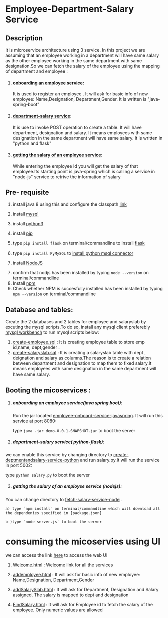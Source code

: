 
# Employee-Department-Salary Service
## Description
It is microservice architecture using 3 service. In this project we are assuming that an employee working in a department will have same salary as the other employee working in the same department with same designation.So we can fetch the salary of the employee using the mapping of department and employee :
1) #### [onboarding an employee service](https://github.com/satyamsah/microservice/tree/master/employee-onboard-service-javaspring): 
   It is used to register an employee . It will ask for basic info of new employee: Name,Designation, Department,Gender. It is written is "java-spring-boot"
2) #### [department-salary service](https://github.com/satyamsah/microservice/tree/master/create-deptmentandsalary-service-python):
   It is use to invoke POST operation to create a table. It will have department, designation and salary. It means employees with same  designation in the same department will have same salary. It is written in "python and flask"
3) #### [getting the salary of an employee service](https://github.com/satyamsah/microservice/tree/master/fetch-salary-service-nodejs): 
   While entering the employee Id you will get the salary of that employee.Its starting point is java-spring which is calling a service    in "node-js" service to retrive the information of salary


## Pre- requisite 
1)  install java 8 using this and configure the classpath [link](http://www.oracle.com/technetwork/java/javase/downloads/jdk8-downloads-2133151.html)
2) install [mysql](https://dev.mysql.com/downloads/mysql/)
3) install [python3](https://www.python.org/downloads/)
4) install [pip](https://pip.pypa.io/en/stable/installing/)
5) type `pip install flask`  on terminal/commandline to install [flask](https://pypi.python.org/pypi/Flask) 
6) type `pip install PyMySQL` to [install python msql connector](https://pypi.python.org/pypi/PyMySQL/0.7.6)

6) install [NodeJS](https://nodejs.org/en/download/) 
7. confirm that nodjs has been installed by typing `node --version` on terminal/commandline
8. Install [npm](https://www.npmjs.com/get-npm)
9. Check whether NPM is succesfully installed has been installed by typing `npm --version` on terminal/commandline

## Database and tables:
Create the 2 databases and 2 tables for employee and salaryslab by excuting the mysql scripts.To do so, install any mysql client preferebly [mysql workbench](https://www.mysql.com/products/workbench) to run mysql scripts below:

1) [create-employee.sql](https://github.com/satyamsah/microservice/blob/master/sqlscript/create-employee.sql) : It is creating employee table to store emp id,name, dept,gender . 
2) [create-salaryslab.sql](https://github.com/satyamsah/microservice/blob/master/sqlscript/create-salaryslab.sql) : It is creating a salaryslab table with dept , deignation and salary as columns.The reason is to create a relation between department and designation to map them to fixed salary.It means employees with same designation in the same department will have same salary.


## Booting the micoservices :
1) ##### onboarding an employee service(java spring boot):
   Run the jar located [employee-onboard-service-javaspring](https://github.com/satyamsah/microservice/blob/master/employee-onboard-service-javaspring/target/demo-0.0.1-SNAPSHOT.jar). It will run this service at port 8080:
   
   type `java -jar demo-0.0.1-SNAPSHOT.jar` to boot the server

2) ##### department-salary service( python-flask): 
we can enable this service by changing directory to [create-deptmentandsalary-service-python](https://github.com/satyamsah/microservice/blob/master/create-deptmentandsalary-service-python) and run salary.py.It will run the service in port 5002:

   type `python salary.py` to boot the server

3) ##### getting the salary of an employee service (nodejs):
You can change directory to [fetch-salary-service-nodej](https://github.com/satyamsah/microservice/tree/master/fetch-salary-service-nodejs). 

    a) type `npm install` on terminal/commandline which will download all the dependenies specified in [package.json]
   
    b )type `node server.js` to boot the server

# consuming the micoservies using UI
we can access the link [here](https://github.com/satyamsah/microservice/tree/master/web) to access the web UI

1) [Welcome.html](https://github.com/satyamsah/microservice/blob/master/web/Welcome.html) : Welcome link for all the services

2) [addemployee.html](https://github.com/satyamsah/microservice/blob/master/web/addemployee.html) : It will ask for basic info of new employee: Name,Designation, Department,Gender

3) [addSalarySlab.html](https://github.com/satyamsah/microservice/blob/master/web/addSalarySlab.html) : It will ask for Department, Designation and Salary assigned. The salary is mapped to dept and designation

4) [FindSalary.html](https://github.com/satyamsah/microservice/blob/master/web/FindSalary.html) : It will ask for Employee id to fetch the salary of the employee. Only numeric values are allowed

